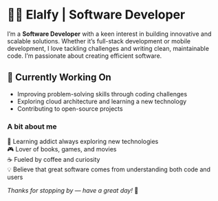 # 👨‍💻 Elalfy | Software Developer

I’m a **Software Developer** with a keen interest in building innovative and scalable solutions. Whether it’s full-stack development or mobile development, I love tackling challenges and writing clean, maintainable code. I’m passionate about creating efficient software.

## 💼 Currently Working On
- Improving problem-solving skills through coding challenges
- Exploring cloud architecture and learning a new technology  
- Contributing to open-source projects

### A bit about me  
🧠 Learning addict always exploring new technologies  
🎮 Lover of books, games, and movies  
☕ Fueled by coffee and curiosity  
💡 Believe that great software comes from understanding both code and users

*Thanks for stopping by — have a great day!* 🚀
